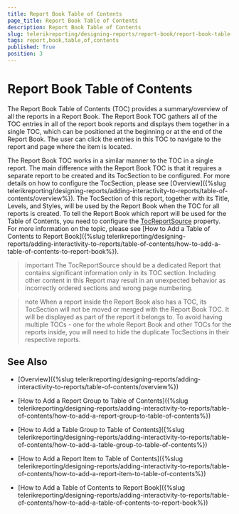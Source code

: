 ```yaml
---
title: Report Book Table of Contents
page_title: Report Book Table of Contents 
description: Report Book Table of Contents
slug: telerikreporting/designing-reports/report-book/report-book-table-of-contents
tags: report,book,table,of,contents
published: True
position: 3
---
```


# Report Book Table of Contents

The Report Book Table of Contents (TOC) provides a summary/overview of all the reports in a Report Book. The Report Book TOC gathers all of the TOC entries in all of the report book reports and displays them together in a single TOC, which can be positioned at the beginning or at the end of the Report Book. The user can click the entries in this TOC to navigate to the report and page where the item is located. 

The Report Book TOC works in a similar manner to the TOC in a single report. The main difference with the Report Book TOC is that it requires a separate report to be created and its TocSection to be configured. For more details on how to configure the TocSection, please see [Overview]({%slug telerikreporting/designing-reports/adding-interactivity-to-reports/table-of-contents/overview%}). The TocSection of this report, together with its Title, Levels, and Styles, will be used by the Report Book when the TOC for all reports is created. To tell the Report Book which report will be used for the Table of Contents, you need to configure the [TocReportSource](/reporting/api/Telerik.Reporting.ReportBook#Telerik_Reporting_ReportBook_TocReportSource) property. For more information on the topic, please see [How to Add a Table of Contents to Report Book]({%slug telerikreporting/designing-reports/adding-interactivity-to-reports/table-of-contents/how-to-add-a-table-of-contents-to-report-book%}). 

>important The TocReportSource should be a dedicated Report that contains significant information only in its TOC section. Including other content in this Report may result in an unexpected behavior as incorrectly ordered sections and wrong page numbering.

>note When a report inside the Report Book also has a TOC, its TocSection will not be moved or merged with the Report Book TOC. It will be displayed as part of the report it belongs to. To avoid having multiple TOCs - one for the whole Report Book and other TOCs for the reports inside, you will need to hide the duplicate TocSections in their respective reports. 

## See Also

 * [Overview]({%slug telerikreporting/designing-reports/adding-interactivity-to-reports/table-of-contents/overview%})

 * [How to Add a Report Group to Table of Contents]({%slug telerikreporting/designing-reports/adding-interactivity-to-reports/table-of-contents/how-to-add-a-report-group-to-table-of-contents%})

 * [How to Add a Table Group to Table of Contents]({%slug telerikreporting/designing-reports/adding-interactivity-to-reports/table-of-contents/how-to-add-a-table-group-to-table-of-contents%})

 * [How to Add a Report Item to Table of Contents]({%slug telerikreporting/designing-reports/adding-interactivity-to-reports/table-of-contents/how-to-add-a-report-item-to-table-of-contents%})

 * [How to Add a Table of Contents to Report Book]({%slug telerikreporting/designing-reports/adding-interactivity-to-reports/table-of-contents/how-to-add-a-table-of-contents-to-report-book%})
